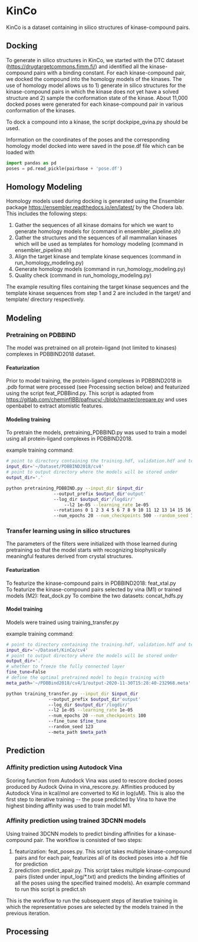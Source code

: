 # KinCo

KinCo is a dataset containing in silico structures of kinase-compound pairs. 

## Docking

To generate in silico structures in KinCo, we started with the DTC dataset (https://drugtargetcommons.fimm.fi/) and identified all the kinase-compound pairs with a binding constant. For each kinase-compound pair, we docked the compound into the homology models of the kinases. The use of homology model allows us to 1) generate in silico structures for the kinase-compound pairs in which the kinase does not yet have a solved structure and 2) sample the conformation state of the kinase. About 11,000 docked poses were generated for each kinase-compound pair in various conformation of the kinases. 

To dock a compound into a kinase, the script dockpipe_qvina.py should be used. 

Information on the coordinates of the poses and the corresponding homology model docked into were saved in the pose.df file which can be loaded with
```python
import pandas as pd
poses = pd.read_pickle(pairbase + 'pose.df')
```

## Homology Modeling
Homology models used during docking is generated using the Ensembler package https://ensembler.readthedocs.io/en/latest/ by the Chodera lab. This includes the following steps:
1) Gather the sequences of all kinase domains for which we want to generate homology models for (command in ensembler_pipeline.sh)
2) Gather the structures and the sequences of all mammalian kinases which will be used as templates for homology modeling (command in ensembler_pipeline.sh)
3) Align the target kinase and template kinase sequences (command in run_homology_modeling.py)
4) Generate homology models (command in run_homology_modeling.py)
5) Quality check (command in run_homology_modeling.py)

The example resulting files containing the target kinase sequences and the template kinase sequences from step 1 and 2 are included in the target/ and template/ directory respectively.


## Modeling 

### Pretraining on PDBBIND
The model was pretrained on all protein-ligand (not limited to kinases) complexes in PDBBIND2018 dataset.

#### Featurization
Prior to model training, the protein-ligand complexes in PDBBIND2018 in .pdb format were processed (see Processing section below) and featurized using the script feat_PDBBind.py. This script is adapted from https://gitlab.com/cheminfIBB/pafnucy/-/blob/master/prepare.py and uses openbabel to extract atomistic features.

#### Modeling training
To pretrain the models, pretraining_PDBBIND.py was used to train a model using all protein-ligand complexes in PDBBIND2018. 

example training command:
```bash
# point to directory containing the training.hdf, validation.hdf and test.hdf 
input_dir='~/Dataset/PDBBIND2018/cv4'
# point to output directory where the models will be stored under
output_dir='.'

python pretraining_PDBBIND.py --input_dir $input_dir 
			      --output_prefix $output_dir'output' 
   			      --log_dir $output_dir'/logdir/' 
       			      --l2 1e-05 --learning_rate 1e-05 
 			      --rotations 0 1 2 3 4 5 6 7 8 9 10 11 12 13 14 15 16 17 18 19 20 21 22 23 
			      --num_epochs 20 --num_checkpoints 500 --random_seed 123
```

### Transfer learning using in silico structures
The parameters of the filters were initialized with those learned during pretraining so that the model starts with recognizing biophysically meaningful features derived from crystal structures. 

#### Featurization
To featurize the kinase-compound pairs in PDBBIND2018: feat_xtal.py   
To featurize the kinase-compound pairs selected by vina (M1) or trained models (M2): feat_dock.py
To combine the two datasets: concat_hdfs.py

#### Model training
Models were trained using training_transfer.py

example training command:
```bash
# point to directory containing the training.hdf, validation.hdf and test.hdf               
input_dir='~/Dataset/KinCo/cv4'
# point to output directory where the models will be stored under
output_dir='.'
# whether to freeze the fully connected layer
fine_tune=False
# define the optimal pretrained model to begin training with
meta_path='~/PDBBind2018/cv4/1/output-2020-11-30T15:28:40-232968.meta'

python training_transfer.py --input_dir $input_dir 
			    --output_prefix $output_dir'output' 
			    --log_dir $output_dir'/logdir/' 
			    --l2 1e-05 --learning_rate 1e-05 
			    --num_epochs 20 --num_checkpoints 100 
			    --fine_tune $fine_tune 
			    --random_seed 123 
			    --meta_path $meta_path
```

## Prediction

### Affinity prediction using Autodock Vina
Scoring function from Autodock Vina was used to rescore docked poses produced by Audock Qvina in vina_rescore.py. Affinities produced by Autodock Vina in kcal/mol are converted to Kd in log(uM). This is also the first step to iterative training -- the pose predicted by Vina to have the highest binding affinity was used to train model M1. 
  
### Affinity prediction using trained 3DCNN models
Using trained 3DCNN models to predict binding affinities for a kinase-compound pair. The workflow is consisted of two steps:
1) featurization: feat_poses.py. This script takes multiple kinase-compound pairs and for each pair, featurizes all of its docked poses into a .hdf file for prediction
2) prediction: predict_apair.py. This script takes multiple kinase-compound pairs (listed under input_log/*.txt) and predicts the binding affinities of all the poses using the specified trained models). An example command to run this script is predict.sh

This is the workflow to run the subsequent steps of iterative training in which the representative poses are selected by the models trained in the previous iteration.

## Processing


